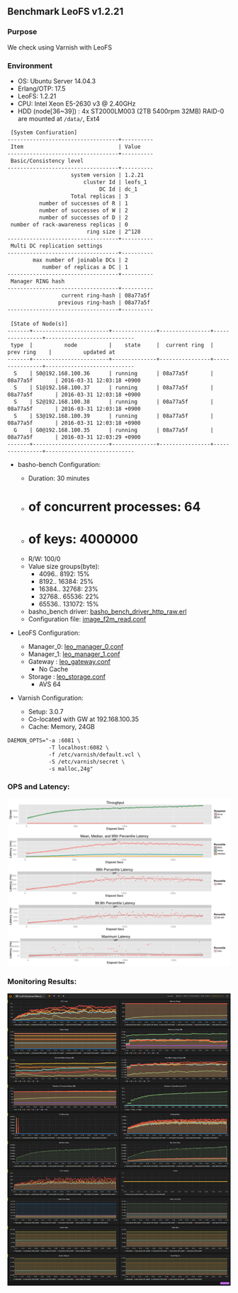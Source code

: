 ## Benchmark LeoFS v1.2.21

### Purpose
We check using Varnish with LeoFS

### Environment

* OS: Ubuntu Server 14.04.3
* Erlang/OTP: 17.5
* LeoFS: 1.2.21
* CPU: Intel Xeon E5-2630 v3 @ 2.40GHz
* HDD (node[36~39]) : 4x ST2000LM003 (2TB 5400rpm 32MB) RAID-0 are mounted at `/data/`, Ext4

```
 [System Confiuration]
-----------------------------------+----------
 Item                              | Value    
-----------------------------------+----------
 Basic/Consistency level
-----------------------------------+----------
                    system version | 1.2.21
                        cluster Id | leofs_1
                             DC Id | dc_1
                    Total replicas | 3
          number of successes of R | 1
          number of successes of W | 2
          number of successes of D | 2
 number of rack-awareness replicas | 0
                         ring size | 2^128
-----------------------------------+----------
 Multi DC replication settings
-----------------------------------+----------
        max number of joinable DCs | 2
           number of replicas a DC | 1
-----------------------------------+----------
 Manager RING hash
-----------------------------------+----------
                 current ring-hash | 08a77a5f
                previous ring-hash | 08a77a5f
-----------------------------------+----------

 [State of Node(s)]
-------+------------------------+--------------+----------------+----------------+----------------------------
 type  |          node          |    state     |  current ring  |   prev ring    |          updated at         
-------+------------------------+--------------+----------------+----------------+----------------------------
  S    | S0@192.168.100.36      | running      | 08a77a5f       | 08a77a5f       | 2016-03-31 12:03:18 +0900
  S    | S1@192.168.100.37      | running      | 08a77a5f       | 08a77a5f       | 2016-03-31 12:03:18 +0900
  S    | S2@192.168.100.38      | running      | 08a77a5f       | 08a77a5f       | 2016-03-31 12:03:18 +0900
  S    | S3@192.168.100.39      | running      | 08a77a5f       | 08a77a5f       | 2016-03-31 12:03:18 +0900
  G    | G0@192.168.100.35      | running      | 08a77a5f       | 08a77a5f       | 2016-03-31 12:03:29 +0900
-------+------------------------+--------------+----------------+----------------+----------------------------

```

* basho-bench Configuration:
    * Duration: 30 minutes
    * # of concurrent processes: 64
    * # of keys: 4000000
    * R/W: 100/0
    * Value size groups(byte):
        *    4096..   8192: 15%
        *    8192..  16384: 25%
        *   16384..  32768: 23%
        *   32768..  65536: 22%
        *   65536.. 131072: 15%
    * basho_bench driver: [basho_bench_driver_http_raw.erl](https://github.com/leo-project/basho_bench/blob/master/src/basho_bench_driver_http_raw.erl)
    * Configuration file: [image_f2m_read.conf](image_f2m_read.conf)

* LeoFS Configuration:
    * Manager_0: [leo_manager_0.conf](conf/leo_manager_0.conf)
    * Manager_1: [leo_manager_1.conf](conf/leo_manager_1.conf)
    * Gateway  : [leo_gateway.conf](conf/leo_gateway_0.conf)
      * No Cache
    * Storage  : [leo_storage.conf](conf/leo_storage_0.conf)
      * AVS 64

* Varnish Configuration:
    * Setup: 3.0.7
    * Co-located with GW at 192.168.100.35
    * Cache: Memory, 24GB
```
DAEMON_OPTS="-a :6081 \
             -T localhost:6082 \
             -f /etc/varnish/default.vcl \
             -S /etc/varnish/secret \
             -s malloc,24g"
```

### OPS and Latency:

![ops-latency](summary.png)

### Monitoring Results:

![monitoring-results](grafana.png)

